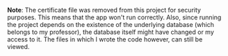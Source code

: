 **Note**: The certificate file was removed from this project for security purposes.
          This means that the app won't run correctly. Also, since running the project depends on the
          existence of the underlying database (which belongs to my professor), the database itself
          might have changed or my access to it. The files in which I wrote the code however, can 
          still be viewed.
